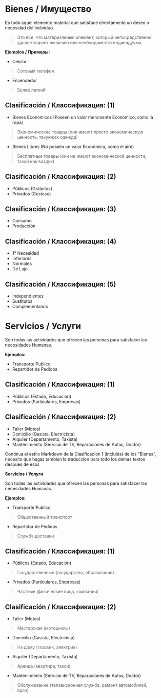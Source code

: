 # Bienes / Имущество
Es todo aquel elemento material que satisface directamente un deseo o necesidad del individuo.
>Это все, что материальный элемент, который непосредственно удовлетворяет желанию или необходимости индивидуума.

**Ejemplos / Примеры:**
- Celular
>Сотовый телефон
- Encendedor
>Более легкий
## Clasificación / Классификация: (1)
- Bienes Económicos (Poseen un valor meramente Económico, como la ropa)
>Экономические товары (они имеют просто экономическую ценность, такую ​​как одежда)
- Bienes Libres (No poseen un valor Económico, como el aire)
>Бесплатные товары (они не имеют экономической ценности, такой как воздух)
## Clasificación / Классификация: (2)
- Públicos (Gratuitos)
- Privados (Costoso)
## Clasificación / Классификация: (3)
- Consumo
- Producción
## Clasificación / Классификация: (4)
- 1° Necesidad
- Inferiores
- Normales
- De Lujo
## Clasificación / Классификация: (5)
- Independientes
- Sustitutos
- Complementarios
# Servicios / Услуги
Son todas las actividades que ofrecen las personas para satisfacer las necesidades Humanas.

**Ejemplos:**
- Transporte Publico
- Repartidor de Pedidos
## Clasificación / Классификация: (1)
- Públicos (Estado, Educación)
- Privados (Particulares, Empresas)
## Clasificación / Классификация: (2)
- Taller (Motos)
- Domicilio (Gasista, Electricista)
- Alquiler (Departamento, Taxista)
- Mantenimiento (Servicio de TV, Reparaciones de Autos, Doctor)

Continua el estilo Markdown de la Clasificacion 1 (incluida) de los "Bienes", necesito que hagas tambien la traduccion para todo los demas textos despues de esos

**Servicios / Услуги**

Son todas las actividades que ofrecen las personas para satisfacer las necesidades Humanas.

**Ejemplos:**
- Transporte Publico
>Общественный транспорт
- Repartidor de Pedidos
>Служба доставки

## Clasificación / Классификация: (1)
- Públicos (Estado, Educación)
>Государственные (государство, образование)
- Privados (Particulares, Empresas)
>Частные (физические лица, компании)

## Clasificación / Классификация: (2)
- Taller (Motos)
>Мастерская (мотоциклы)
- Domicilio (Gasista, Electricista)
>На дому (газовик, электрик)
- Alquiler (Departamento, Taxista)
>Аренда (квартира, такси)
- Mantenimiento (Servicio de TV, Reparaciones de Autos, Doctor)
>Обслуживание (телевизионная служба, ремонт автомобилей, врач)